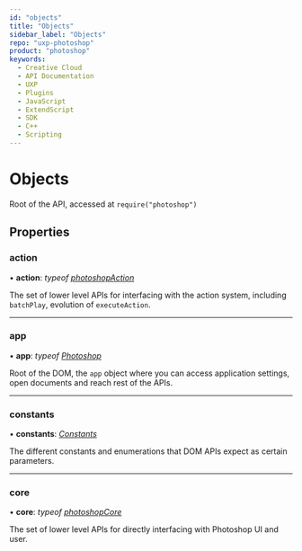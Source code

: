 ```yaml
---
id: "objects"
title: "Objects"
sidebar_label: "Objects"
repo: "uxp-photoshop"
product: "photoshop"
keywords:
  - Creative Cloud
  - API Documentation
  - UXP
  - Plugins
  - JavaScript
  - ExtendScript
  - SDK
  - C++
  - Scripting
---
```


# Objects

Root of the API, accessed at `require("photoshop")`

## Properties

### action

• **action**: *typeof* [*photoshopAction*](/ps_reference/media/photoshopaction/)

The set of lower level APIs for interfacing with the action system, including `batchPlay`,
evolution of `executeAction`.

___

### app

• **app**: *typeof* [*Photoshop*](/ps_reference/classes/photoshop/)

Root of the DOM, the `app` object where you can access application settings,
open documents and reach rest of the APIs.

___

### constants

• **constants**: [*Constants*](/ps_reference/modules/constants/)

The different constants and enumerations that DOM APIs expect as certain parameters.

___

### core

• **core**: *typeof* [*photoshopCore*](/ps_reference/media/photoshopcore/)

The set of lower level APIs for directly interfacing with Photoshop UI and user.
